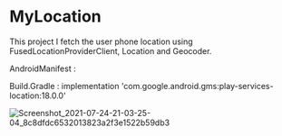 # MyLocation
This project I fetch the user phone location using FusedLocationProviderClient, Location and Geocoder.

AndroidManifest :
<uses-permission android:name="android.permission.INTERNET"/>
<uses-permission android:name="android.permission.ACCESS_FINE_LOCATION"/>

Build.Gradle :
implementation 'com.google.android.gms:play-services-location:18.0.0'

![Screenshot_2021-07-24-21-03-25-04_8c8dfdc6532013823a2f3e1522b59db3](https://user-images.githubusercontent.com/35846452/126872634-6167af42-3cae-4441-881a-a0a6cad23019.jpg)
